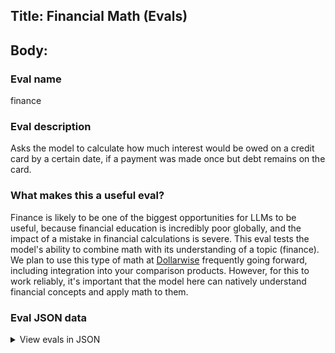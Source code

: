 ## Title: Financial Math (Evals)

## Body:

### Eval name

finance

### Eval description

Asks the model to calculate how much interest would be owed on a credit card by a certain date, if a payment was made
once but debt remains on the card.

### What makes this a useful eval?

Finance is likely to be one of the biggest opportunities for LLMs to be useful, because financial education is
incredibly poor globally, and the impact of a mistake in financial calculations is severe. This eval tests the model's
ability to combine math with its understanding of a topic (finance). We plan to use this type of math
at [Dollarwise](https://www.dollarwise.ca) frequently going forward, including integration into your comparison
products. However, for this to work reliably, it's important that the model here can natively understand financial
concepts and apply math to them.

### Eval JSON data

<details>

  <summary>View evals in JSON</summary>

### Eval

  ```jsonl

{"input": [{"role": "system", "content": "You are a helpful assistant."}, {"role": "user", "content": "On the 24th of September, Sarah had spent $1237.42 on her credit card for the month of September. This credit card charges 21.99% interest rate annually on outstanding credit starting on the 1st of the following month. Presume that interest is only charged at the end of each additional day. Example: From the 1st of the month to the 8th would be 7 days of interest accrued.Today is the 27th of September and Sarah makes a payment of $125 towards her credit card. How much interest will she have been charged by October 15th if she makes no additional payments? If the final interest figure is more than 2-decimal places, always round down. Answer ONLY with a dollar figure. Do not output any logic, output only the dollar figure for how much interest she was charged for the period."}], "ideal": "9.42"}

{"input": [{"role": "system", "content": "You are a helpful assistant."}, {"role": "user", "content": "On the 19th of February, Jason had spent $15.21 on his credit card for the month of February. This credit card charges 21.99% interest rate annually on outstanding credit starting on the 1st of the following month. Presume that interest is only charged at the end of each additional day. Example: From the 1st of the month to the 8th would be 7 days of interest accrued. Today is the 23rd of February and he makes a payment of $1 towards his credit card. How much interest will he have been charged by March 10th if he makes no additional payments? If the final interest figure is more than 2-decimal places, always round down. Answer ONLY with a dollar figure. Do not output any logic, output only the dollar figure for how much interest she was charged for the period."}], "ideal": "0.07"}

{"input": [{"role": "system", "content": "You are a helpful assistant."}, {"role": "user", "content": "On the 12th of February, Jason had spent $10,674.21 on his credit card for the month of February. This credit card charges 21.99% interest rate annually on outstanding credit starting on the 1st of the following month. Presume that interest is only charged at the end of each additional day. Example: From the 1st of the month to the 8th would be 7 days of interest accrued. Today is the 18th of February and he makes a payment of $1,000 towards his credit card. How much interest will he have been charged by March 10th if he makes no additional payments? If the final interest figure is more than 2-decimal places, always round down. Answer ONLY with a dollar figure. Do not output any logic, output only the dollar figure for how much interest she was charged for the period."}], "ideal": "52.59"}

{"input": [{"role": "system", "content": "You are a helpful assistant."}, {"role": "user", "content": "On the 2nd of August, Jason had spent $15,674.21 on his credit card for the month of August. This credit card charges 21.99% interest rate annually on outstanding credit starting on the 1st of the following month. Presume that interest is only charged at the end of each additional day. Example: From the 1st of the month to the 8th would be 7 days of interest accrued. Today is the 18th of August and he makes a payment of $1,000 towards his credit card. How much interest will he have been charged by September 10th if he makes no additional payments? If the final interest figure is more than 2-decimal places, always round down. Answer ONLY with a dollar figure. Do not output any logic, output only the dollar figure for how much interest she was charged for the period."}], "ideal": "79.77"}

{"input": [{"role": "system", "content": "You are a helpful assistant."}, {"role": "user", "content": "On the 15th of August, Jason had spent $1000 on his credit card for the month of August. This credit card charges 21.99% interest rate annually on outstanding credit starting on the 1st of the following month. Presume that interest is only charged at the end of each additional day. Example: From the 1st of the month to the 8th would be 7 days of interest accrued. mToday is the 18th of August and he makes a payment of $1000 towards his credit card. How much interest will he have been charged by September 10th if he makes no additional payments? If the final interest figure is more than 2-decimal places, always round down. Answer ONLY with a dollar figure. Do not output any logic, output only the dollar figure for how much interest she was charged for the period."}], "ideal": "0.00"}

  ```

</details>


